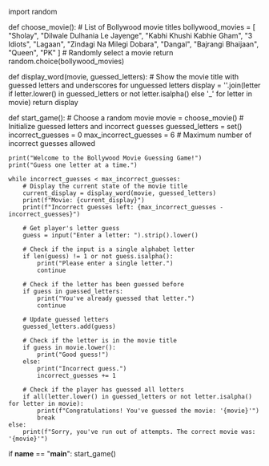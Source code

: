 import random

def choose_movie():
    # List of Bollywood movie titles
    bollywood_movies = [
        "Sholay",
        "Dilwale Dulhania Le Jayenge",
        "Kabhi Khushi Kabhie Gham",
        "3 Idiots",
        "Lagaan",
        "Zindagi Na Milegi Dobara",
        "Dangal",
        "Bajrangi Bhaijaan",
        "Queen",
        "PK"
    ]
    # Randomly select a movie
    return random.choice(bollywood_movies)

def display_word(movie, guessed_letters):
    # Show the movie title with guessed letters and underscores for unguessed letters
    display = ''.join(letter if letter.lower() in guessed_letters or not letter.isalpha() else '_' for letter in movie)
    return display

def start_game():
    # Choose a random movie
    movie = choose_movie()
    # Initialize guessed letters and incorrect guesses
    guessed_letters = set()
    incorrect_guesses = 0
    max_incorrect_guesses = 6  # Maximum number of incorrect guesses allowed

    print("Welcome to the Bollywood Movie Guessing Game!")
    print("Guess one letter at a time.")
    
    while incorrect_guesses < max_incorrect_guesses:
        # Display the current state of the movie title
        current_display = display_word(movie, guessed_letters)
        print(f"Movie: {current_display}")
        print(f"Incorrect guesses left: {max_incorrect_guesses - incorrect_guesses}")
        
        # Get player's letter guess
        guess = input("Enter a letter: ").strip().lower()
        
        # Check if the input is a single alphabet letter
        if len(guess) != 1 or not guess.isalpha():
            print("Please enter a single letter.")
            continue
        
        # Check if the letter has been guessed before
        if guess in guessed_letters:
            print("You've already guessed that letter.")
            continue
        
        # Update guessed letters
        guessed_letters.add(guess)
        
        # Check if the letter is in the movie title
        if guess in movie.lower():
            print("Good guess!")
        else:
            print("Incorrect guess.")
            incorrect_guesses += 1
        
        # Check if the player has guessed all letters
        if all(letter.lower() in guessed_letters or not letter.isalpha() for letter in movie):
            print(f"Congratulations! You've guessed the movie: '{movie}'")
            break
    else:
        print(f"Sorry, you've run out of attempts. The correct movie was: '{movie}'")

if __name__ == "__main__":
    start_game()
